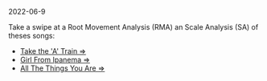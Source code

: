 2022-06-9

Take a swipe at a Root Movement Analysis (RMA) an Scale Analysis (SA) of theses songs:


- [Take the 'A' Train =>](https://learningukulele.com/songs/code/UL572)
- [Girl From Ipanema =>](https://learningukulele.com/songs/code/UL434)
- [All The Things You Are =>](https://learningukulele.com/songs/code/UL501) 